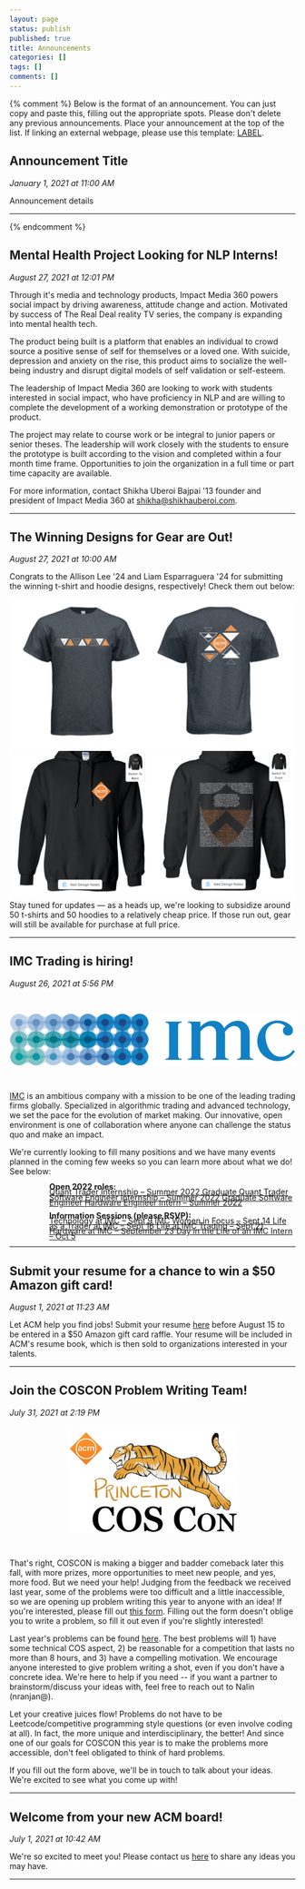 ```yaml
---
layout: page
status: publish
published: true
title: Announcements
categories: []
tags: []
comments: []
---
```


{% comment %}
Below is the format of an announcement. You can just copy and paste this, filling out the appropriate spots.
Please don't delete any previous announcements. Place your announcement at the top of the list. If linking an external webpage, please use this template: <a href="YOUR LINK" target="_blank">LABEL</a>.

<a name = "CHOOSE A UNIQUE NAME TO REFERENCE THE ANNOUNCEMENT"></a>
## **Announcement Title**
*January 1, 2021 at 11:00 AM*

Announcement details

---

{% endcomment %}

<a name = "media-360"></a>
## **Mental Health Project Looking for NLP Interns!**
*August 27, 2021 at 12:01 PM*

Through it's media and technology products, Impact Media 360 powers social impact by driving awareness, attitude change and action. Motivated by success of The Real Deal reality TV series, the company is expanding into mental health tech. 

The product being built is a platform that enables an individual to crowd source a positive sense of self for themselves or a loved one. With suicide, depression and anxiety on the rise, this product aims to socialize the well-being industry and disrupt digital models of self validation or self-esteem.

The leadership of Impact Media 360 are looking to work with students interested in social impact, who have proficiency in NLP and are willing to complete the development of a working demonstration or prototype of the product. 

The project may relate to course work or be integral to junior papers or senior theses. The leadership will work closely with the students to ensure the prototype is built according to the vision and completed within a four month time frame. Opportunities to join the organization in a full time or part time capacity are available.

For more information, contact Shikha Uberoi Bajpai '13 founder and president of Impact Media 360 at [shikha@shikhauberoi.com](shikha@shikhauberoi.com).

---

<a name = "design-winners"></a>
## **The Winning Designs for Gear are Out!**
*August 27, 2021 at 10:00 AM*

Congrats to the Allison Lee '24 and Liam Esparraguera '24 for submitting the winning t-shirt and hoodie designs, respectively! Check them out below:
<div class="row">
    <div class="col-lg-6">
        <img src="/images/announcements/winning_tshirt.jpg">
    </div>
    <div class="col-lg-6">
        <img src="/images/announcements/winning_hoodie.png">
    </div>
</div>
Stay tuned for updates — as a heads up, we're looking to subsidize around 50 t-shirts and 50 hoodies to a relatively cheap price. If those run out, gear will still be available for purchase at full price. 

---

<a name = "imc-roles"></a>
## **IMC Trading is hiring!**
*August 26, 2021 at 5:56 PM*

<img src="/images/imc-logo.png" style="display: block; margin: auto; padding: 30px 0">

[IMC](https://imc.com) is an ambitious company with a mission to be one of the leading trading firms globally. Specialized in algorithmic trading and advanced technology, we set the pace for the evolution of market making. Our innovative, open environment is one of collaboration where anyone can challenge the status quo and make an impact.

We're currently looking to fill many positions and we have many events planned in the coming few weeks so you can learn more about what we do! See below:

<div class="row">
    <div class="col-lg-6">
        <p style="margin-left: 70px; line-height: 0.65">
            <strong>Open 2022 roles:</strong> <br>
            <a href="https://careers.imc.com/us/en/job/REQ-01185/Quant-Trader-Intern-Summer-2022" target="_blank">
                Quant Trader Internship – Summer 2022
            </a>
            <a href="https://careers.imc.com/us/en/job/REQ-01184/Graduate-Quant-Trader" target="_blank">
                Graduate Quant Trader
            </a>
            <a href="https://careers.imc.com/us/en/job/REQ-01189/Software-Engineer-Intern-Summer-2022" target="_blank">
                Software Engineer Internship – Summer 2022
            </a>
            <a href="https://careers.imc.com/us/en/job/REQ-01188/Graduate-Software-Engineer" target="_blank">
                Graduate Software Engineer
            </a>
            <a href="https://careers.imc.com/us/en/job/REQ-01191/Hardware-Engineer-Intern-Summer-2022" target="_blank">
                Hardware Engineer Intern – Summer 2022
            </a>
        </p>
    </div>
    <div class="col-lg-6">
        <p style="margin-left: 70px; line-height: 0.65">
            <strong>Information Sessions (please RSVP):</strong> <br>
            <a href="https://jst.me/kfcn" target="_blank">
                Technology at IMC – Sept 9
            </a>
            <a href="https://urldefense.com/v3/__https:/jst.me/yqa6__;!!DZ3fjg!pSmkc1fU0f6cdAAXFZarrC0rTJALpQ-KPvAZplJcxfxr6m66QMtnFQwe7yua7FIHcoY$" target="_blank">
                IMC Women in Focus – Sept 14
            </a>
            <a href="https://urldefense.com/v3/__https:/jst.me/c5pm__;!!DZ3fjg!pSmkc1fU0f6cdAAXFZarrC0rTJALpQ-KPvAZplJcxfxr6m66QMtnFQwe7yuawVJ0Es8$" target="_blank">
                Life as a Trader at IMC – Sept 16
            </a>
            <a href="https://urldefense.com/v3/__https:/jst.me/yt2a__;!!DZ3fjg!pSmkc1fU0f6cdAAXFZarrC0rTJALpQ-KPvAZplJcxfxr6m66QMtnFQwe7yuaWF66qzU$" target="_blank">
                Life at IMC Trading – Sept 21
            </a>
            <a href="https://urldefense.com/v3/__https:/jst.me/cuhg__;!!DZ3fjg!srS4RuhmKbUh_75vUlCYA0IV6iOIWaqVDcK0Jczmb4PVul1IEM6G_zmEtVM3RUGnRz0$" target="_blank">
                Hardware at IMC – September 23
            </a>
            <a href="https://urldefense.com/v3/__https:/jst.me/z4h8__;!!DZ3fjg!pSmkc1fU0f6cdAAXFZarrC0rTJALpQ-KPvAZplJcxfxr6m66QMtnFQwe7yuaiqKMuos$" target="_blank">
                Day in the Life of an IMC Intern – Oct 5</a>
        </p>
    </div>
</div>

---

<a name = "resume-raffle-1"></a>
## **Submit your resume for a chance to win a $50 Amazon gift card!**
*August 1, 2021 at 11:23 AM*

Let ACM help you find jobs! Submit your resume <a href="https://forms.gle/3B4YY1uWGWhoQDsG9" target="_blank">here</a> before August 15 to be entered in a $50 Amazon gift card raffle. Your resume will be included in ACM's resume book, which is then sold to organizations interested in your talents.

---

<a name = "coscon-writing-1"></a>
## **Join the COSCON Problem Writing Team!**
*July 31, 2021 at 2:19 PM*

<img src="/images/COSCON_white_background_nomargins.png" style="display: block; margin: auto; padding-bottom: 30px; width: 60%">

That's right, COSCON is making a bigger and badder comeback later this fall, with more prizes, more opportunities to meet new people, and yes, more food. But we need your help! Judging from the feedback we received last year, some of the problems were too difficult and a little inaccessible, so we are opening up problem writing this year to anyone with an idea! If you're interested, please fill out <a href="https://forms.gle/ZjzKZds7mxNYSCSQ9" target="_blank">this form</a>. Filling out the form doesn't oblige you to write a problem, so fill it out even if you're slightly interested!

Last year's problems can be found <a href="https://coscon.princeton.edu/problems" target="_blank">here</a>. The best problems will 1) have some technical COS aspect, 2) be reasonable for a competition that lasts no more than 8 hours, and 3) have a compelling motivation. We encourage anyone interested to give problem writing a shot, even if you don't have a concrete idea. We're here to help if you need -- if you want a partner to brainstorm/discuss your ideas with, feel free to reach out to Nalin (nranjan@). 

Let your creative juices flow! Problems do not have to be Leetcode/competitive programming style questions (or even involve coding at all). In fact, the more unique and interdisciplinary, the better! And since one of our goals for COSCON this year is to make the problems more accessible, don't feel obligated to think of hard problems. 

If you fill out the form above, we'll be in touch to talk about your ideas. We're excited to see what you come up with!

---

<a name = "welcome-2021"></a>
## **Welcome from your new ACM board!**
*July 1, 2021 at 10:42 AM*

We're so excited to meet you! Please contact us [here](/contact) to share any ideas you may have.

---
